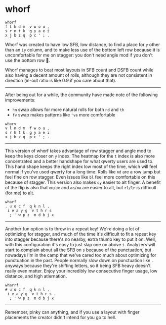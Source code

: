 # whorf

```
whorf
f l h d m  v w o u ,
s r n t k  g y a e i
x j b z q  p c ' ; .
```
Whorf was created to have low SFB, low distance, to find a place for `y` other than an `iy` column, and to make less use of the bottom left row because it is uncomfortable for me on stagger: you don't need angle mod if you don't use the bottom row 🧠.

Whorf manages to beat most layouts in SFB count and DSFB count while also having a decent amount of rolls, although they are not consistent in direction (in-out ratio is like 0.9 if you care about that).

---
After being out for a while, the community have made note of the following improvements:
- `hn` swap allows for more natural rolls for both `nd` and `th`
- `fv` swap makes patterns like `'ve` more comfortable
```
whorv
v l n d m  f w o u ,
s r h t k  g y a e i
x j b z q  p c ' ; .
```

---
This version of whorf takes advantage of row stagger and angle mod to keep the keys closer on `y` index. The heatmap for the `t` index is also more concentrated and a better handshape for what qwerty users are used to. This hand shape keeps the right index low most of the time, which will feel normal if you've used qwerty for a long time. Rolls like `nd` are a row jump but feel fine on row stagger. Even issues like `bl` feel more comfortable on this because of stagger. This version also makes `cy` easier to alt finger. A benefit of the flip is also that `eu/ue` and `ao/oa` are easier to alt, but `rl/lr` is difficult (for me) to alt.
```
wharf
. u o c f  q k n l ,
 i e a y g  v t h r s
  ; ' w p z  m d b j x
```
---
Another fun option is to throw in a repeat key! We're doing a lot of optimizing for stagger, and much of the time it's difficult to fit a repeat key into stagger because there's no nearby, extra thumb key to put it on. Well, with this configuration it's easy to just slap one on above `i`. Analyzers will start to complain about all the SFB on `s` because of the punctuation, but nowadays I'm in the camp that we've cared too much about optimizing for punctuation in the past. People normally slow down on punctuation like `.` anyways because they're shifting letters, so it being SFB heavy doesn't really even matter. Enjoy your incredibly low consecutive finger usage, low distance, and high atlernation. 
```
wharrf
# u o c f  q k n l ,
 i e a y g  v t h r s .
  ; ' w p z  m d b j x
```
---
Remember, pinky can anything, and if you use a layout with finger placements the creator didn't intend for you go to hell.
